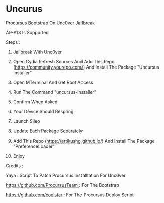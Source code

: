 # Uncurus
Procursus Bootstrap On Unc0ver Jailbreak

A9-A13 Is Supported



Steps :

1) Jailbreak With Unc0ver

2) Open Cydia Refresh Sources And Add This Repo (https://community.yourepo.com/) And Install The Package "Uncursus Installer"

3) Open MTerminal And Get Root Access

4) Run The Command "uncursus-installer"

5) Confirm When Asked

6) Your Device Should Respring

7) Launch Sileo

8) Update Each Package Separately

9) Add This Repo (https://artikushg.github.io/) And Install The Package "PreferenceLoader"

10) Enjoy


Credits :

Yaya : Script To Patch Procursus Installtation For Unc0ver

https://github.com/ProcursusTeam : For The Bootstrap

https://github.com/coolstar : For The Procursus Deploy Script
